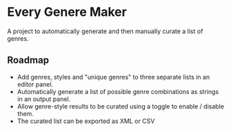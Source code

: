 # Every Genere Maker

A project to automatically generate and then manually curate a list of genres.

## Roadmap

- Add genres, styles and "unique genres" to three separate lists in an editor panel.
- Automatically generate a list of possible genre combinations as strings in an output panel.
- Allow genre-style results to be curated using a toggle to enable / disable them.
- The curated list can be exported as XML or CSV
